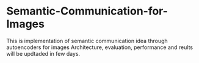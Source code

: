 # Semantic-Communication-for-Images
This is implementation of semantic communication idea through autoencoders for images
Architecture, evaluation, performance and reults will be updtaded in few days.

